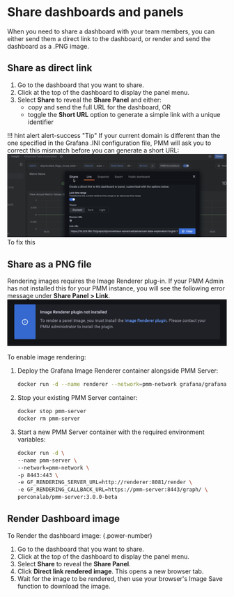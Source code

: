 # Share dashboards and panels

When you need to share a dashboard with your team members, you can either send them a direct link to the dashboard, or render and send the dashboard as a .PNG image.

## Share as direct link
1. Go to the dashboard that you want to share.
2. Click at the top of the dashboard to display the panel menu.
3. Select **Share** to reveal the **Share Panel** and either:  
   - copy and send the full URL for the dashboard, OR
   - toggle the **Short URL** option to generate a simple link with a unique identifier

!!! hint alert alert-success "Tip"
       If your current domain is different than the one specified in the Grafana .INI configuration file, PMM will ask you to correct this mismatch before you can generate a short URL:
    ![!image](../images/PMM_Common_Panel_Menu_Share.png)
    To fix this 
## Share as a PNG file

Rendering images requires the Image Renderer plug-in. If your PMM Admin has not installed this for your PMM instance, you will see the following error message under **Share Panel > Link**.
![!image](../images/No_Image_Render_Plugin.png)

To enable image rendering:

1. Deploy the Grafana Image Renderer container alongside PMM Server:

   ```sh
   docker run -d --name renderer --network=pmm-network grafana/grafana-image-renderer:latest
   ```

2. Stop your existing PMM Server container:

   ```sh 
   docker stop pmm-server
   docker rm pmm-server
   ```

3. Start a new PMM Server container with the required environment variables:

   ```sh
   docker run -d \
   --name pmm-server \
   --network=pmm-network \
   -p 8443:443 \
   -e GF_RENDERING_SERVER_URL=http://renderer:8081/render \
   -e GF_RENDERING_CALLBACK_URL=https://pmm-server:8443/graph/ \
   perconalab/pmm-server:3.0.0-beta
   ```

## Render Dashboard image

To Render the dashboard image:
{.power-number}

1. Go to the dashboard that you want to share.
2. Click at the top of the dashboard to display the panel menu.
3. Select **Share** to reveal the **Share Panel**.
4. Click **Direct link rendered image**. This opens a new browser tab.
5. Wait for the image to be rendered, then use your browser's Image Save function to download the image.